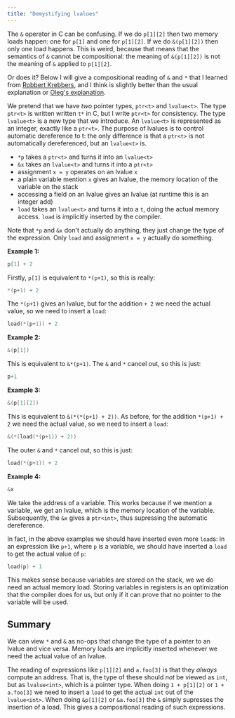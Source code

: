 ```yaml
---
title: "Demystifying lvalues"
---
```


The `&` operator in C can be confusing.
If we do `p[1][2]` then two memory loads happen: one for `p[1]` and one for `p[1][2]`. If we do `&(p[1][2])` then only one load happens.
This is weird, because that means that the semantics of `&` cannot be compositional: the meaning of `&(p[1][2])` is not the meaning of `&` applied to `p[1][2]`.

Or does it? Below I will give a compositional reading of `&` and `*` that I learned from [Robbert Krebbers](https://robbertkrebbers.nl), and I think is slightly better than the usual explanation or [Oleg's explanation](https://okmij.org/ftp/meta-programming/mutable-var.html).

We pretend that we have *two* pointer types, `ptr<t>` and `lvalue<t>`.
The type `ptr<t>` is written written `t*` in C, but I write `ptr<t>` for consistency.
The type `lvalue<t>` is a new type that we introduce.
An `lvalue<t>` is represented as an integer, exactly like a `ptr<t>`.
The purpose of lvalues is to control automatic dereference to t:
the only difference is that a `ptr<t>` is not automatically dereferenced, but an `lvalue<t>` is.
- `*p` takes a `ptr<t>` and turns it into an `lvalue<t>`
- `&x` takes an `lvalue<t>` and turns it into a `ptr<t>`
- assignment `x = y` operates on an lvalue `x`
- a plain variable mention `x` gives an lvalue, the memory location of the variable on the stack
- accessing a field on an lvalue gives an lvalue (at runtime this is an integer add)
- `load` takes an `lvalue<t>` and turns it into a `t`, doing the actual memory access. `load` is implicitly inserted by the compiler.

Note that `*p` and `&x` don't actually do anything, they just change the type of the expression. Only `load` and assignment `x = y` actually do something.

**Example 1:**
```c
p[1] + 2
```
Firstly, `p[1]` is equivalent to `*(p+1)`, so this is really:
```c
*(p+1) + 2
```
The `*(p+1)` gives an lvalue, but for the addition `+ 2` we need the actual value, so we need to insert a `load`:
```c
load(*(p+1)) + 2
```
**Example 2:**
```c
&(p[1])
```
This is equivalent to `&*(p+1)`. The `&` and `*` cancel out, so this is just:
```c
p+1
```
**Example 3:**
```c
&(p[1][2])
```
This is equivalent to `&(*(*(p+1) + 2))`. As before, for the addition `*(p+1) + 2` we need the actual value, so we need to insert a `load`:
```c
&(*(load(*(p+1)) + 2))
```
The outer `&` and `*` cancel out, so this is just:
```c
load(*(p+1)) + 2
```
**Example 4:**
```c
&x
```
We take the address of a variable. This works because if we mention a variable, we get an lvalue, which is the memory location of the variable.
Subsequently, the `&x` gives a `ptr<int>`, thus supressing the automatic dereference.

In fact, in the above examples we should have inserted even more `load`s:
in an expression like `p+1`, where `p` is a variable, we should have inserted a `load` to get the actual value of `p`:
```c
load(p) + 1
```
This makes sense because variables are stored on the stack, we we do need an actual memory load.
Storing variables in registers is an optimization that the compiler does for us, but only if it can prove that no pointer to the variable will be used.

## Summary

We can view `*` and `&` as no-ops that change the type of a pointer to an lvalue and vice versa.
Memory loads are implicitly inserted whenever we need the actual value of an lvalue.

The reading of expressions like `p[1][2]` and `a.foo[3]` is that they *always* compute an address. That is, the type of these should *not* be viewed as `int`, but as `lvalue<int>`, which is a pointer type.
When doing `1 + p[1][2]` or `1 + a.foo[3]` we need to insert a `load` to get the actual `int` out of the `lvalue<int>`. When doing `&p[1][2]` or `&a.foo[3]` the `&` simply supresses the insertion of a load. This gives a compositional reading of such expressions.